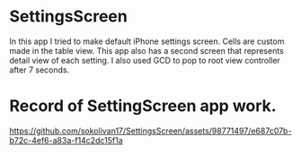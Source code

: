 # SettingsScreen
In this app I tried to make default iPhone settings screen. Cells are custom made in the table view. 
This app also has a second screen that represents detail view of each setting. 
I also used GCD to pop to root view controller after 7 seconds.

# Record of SettingScreen app work.


https://github.com/sokolivan17/SettingsScreen/assets/98771497/e687c07b-b72c-4ef6-a83a-f14c2dc15f1a

